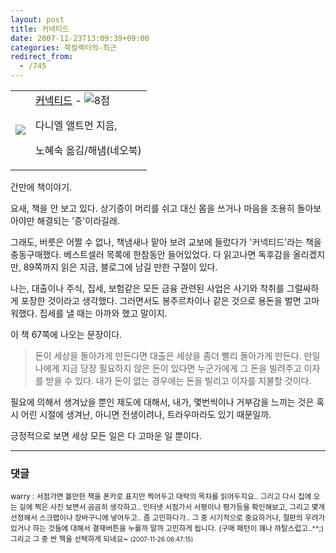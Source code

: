 ```yaml
---
layout: post
title: 커넥티드
date: 2007-11-23T13:09:39+09:00
categories: 북컬렉터의-최근
redirect_from:
  - /745
---
```


<DIV class=ttbReview >

<TABLE>

<TBODY>

<TR>

<TD><A href="http://www.aladdin.co.kr/shop/wproduct.aspx?ISBN=897337883x&amp;ttbkey=ttbjinto1216001&amp;copyPaper=1"><img src="http://image.aladdin.co.kr/coveretc/book/covermini/897337883x_1.jpg" border=0></A></TD>

<TD align=left><A class=aladdin_title href="http://www.aladdin.co.kr/shop/wproduct.aspx?ISBN=897337883x&amp;ttbkey=ttbjinto1216001&amp;copyPaper=1"><FONT color=#000000>커넥티드</FONT></A> - <img alt=8점 src="http://image.aladdin.co.kr/img/common/star_s8.gif" border=0>

다니엘 앨트먼 지음,

노혜숙 옮김/해냄(네오북)</TD></TR></TBODY></TABLE></DIV>간만에 책이야기.

요새, 책을 안 보고 있다. 상기증이 머리를 쉬고 대신 몸을 쓰거나 마음을 조용히 돌아보아야만 해결되는 '증'이라길래.

그래도, 버릇은 어쩔 수 없나, 책냄새나 맡아 보려 교보에 들렀다가 '커넥티드'라는 책을 충동구매했다. 베스트셀러 목록에 한참동안 들어있었다. 다 읽고나면 독후감을 올리겠지만, 89쪽까지 읽은 지금, 블로그에 남길 만한 구절이 있다.

나는, 대출이나 주식, 집세, 보험같은 모든 금융 관련된 사업은 사기와 착취를 그럴싸하게 포장한 것이라고 생각했다. 그러면서도 봉주르차이나 같은 것으로 용돈을 벌면 고마워했다. 집세를 낼 때는 아까와 했고 말이지.

이 책 67쪽에 나오는 문장이다.

<BLOCKQUOTE>돈이 세상을 돌아가게 만든다면 대출은 세상을 좀더 빨리 돌아가게 만든다. 만일 나에게 지금 당장 필요하지 않은 돈이 있다면 누군가에게 그 돈을 빌려주고 이자를 받을 수 있다. 내가 돈이 없는 경우에는 돈을 빌리고 이자를 지불할 것이다.</BLOCKQUOTE>

필요에 의해서 생겨났을 뿐인 제도에 대해서, 내가, 몇번씩이나 거부감을 느끼는 것은 혹시 어린 시절에 생겨난, 아니면 전생이려나, 트라우마라도 있기 때문일까.

긍정적으로 보면 세상 모든 일은 다 고마운 일 뿐이다.

* * *

### 댓글



<!--- cmt:1123 --->
<!--- mail: --->
<!--- parent:0 --->

<small>warry : 서점가면 볼만한 책을 폰카로 표지만 찍어두고 대략의 목차를 읽어두지요.. 그리고 다시 집에 오는 길에 찍은 사진 보면서 곰곰히 생각하고.. 인터넷 서점가서 서평이나 평가등을 확인해보고, 그리고 몇개 선정해서 스크랩이나 장바구니에 넣어두고.. 좀 고민하다가.. 그 중 시기적으로 중요하거나, 절판의 우려가 있거나 하는 것들에 대해서 결재버튼을 누를까 말까 고민하게 됩니다. (구매 패턴이 꽤나 까탈스럽고..^^;) 그리고 그 중 싼 책을 선택하게 되네요~ <small>(2007-11-26 06:47:15)</small></small>

